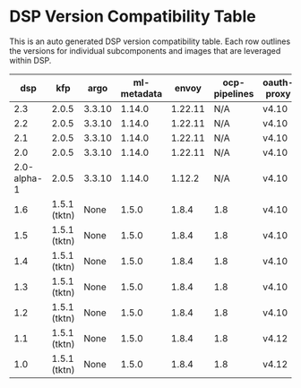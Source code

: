 <!--THIS DOC IS AUTO GENERATED-->
# DSP Version Compatibility Table

This is an auto generated DSP version compatibility table.
Each row outlines the versions for individual subcomponents and images that are leveraged within DSP.

| dsp | kfp | argo | ml-metadata | envoy | ocp-pipelines | oauth-proxy | mariadb-103 | ubi-minimal | ubi-micro | openshift |
|-----|-----|-----|-----|-----|-----|-----|-----|-----|-----|-----|
| 2.3 | 2.0.5 | 3.3.10 | 1.14.0 | 1.22.11 | N/A | v4.10 | 1 | N/A | N/A | 4.13,4.14,4.15 |
| 2.2 | 2.0.5 | 3.3.10 | 1.14.0 | 1.22.11 | N/A | v4.10 | 1 | N/A | N/A | 4.13,4.14,4.15 |
| 2.1 | 2.0.5 | 3.3.10 | 1.14.0 | 1.22.11 | N/A | v4.10 | 1 | N/A | N/A | 4.13,4.14,4.15 |
| 2.0 | 2.0.5 | 3.3.10 | 1.14.0 | 1.22.11 | N/A | v4.10 | 1 | N/A | N/A | 4.12,4.13,4.14 |
| 2.0-alpha-1 | 2.0.5 | 3.3.10 | 1.14.0 | 1.12.2 | N/A | v4.10 | 1 | N/A | N/A | 4.12,4.13,4.14 |
| 1.6 | 1.5.1 (tktn) | None | 1.5.0 | 1.8.4 | 1.8 | v4.10 | 1 | 8.8 | 8.8 | 4.11,4.12,4.13 |
| 1.5 | 1.5.1 (tktn) | None | 1.5.0 | 1.8.4 | 1.8 | v4.10 | 1 | 8.8 | 8.8 | 4.11,4.12,4.13 |
| 1.4 | 1.5.1 (tktn) | None | 1.5.0 | 1.8.4 | 1.8 | v4.10 | 1 | 8.8 | 8.8 | 4.11,4.12,4.13 |
| 1.3 | 1.5.1 (tktn) | None | 1.5.0 | 1.8.4 | 1.8 | v4.10 | 1 | 8.8 | 8.8 | 4.10,4.11,4.12 |
| 1.2 | 1.5.1 (tktn) | None | 1.5.0 | 1.8.4 | 1.8 | v4.10 | 1 | 8.8 | 8.8 | 4.10,4.11,4.12 |
| 1.1 | 1.5.1 (tktn) | None | 1.5.0 | 1.8.4 | 1.8 | v4.12 | 1 | 8.8 | 8.8 | 4.10,4.11,4.12 |
| 1.0 | 1.5.1 (tktn) | None | 1.5.0 | 1.8.4 | 1.8 | v4.12 | 1 | 8.8 | 8.8 | 4.10,4.11,4.12 |



[ml-metadata]: https://github.com/opendatahub-io/data-science-pipelines/blob/master/third-party/ml-metadata/Dockerfile#L15
[envoy]: https://github.com/opendatahub-io/data-science-pipelines/blob/master/third-party/metadata_envoy/Dockerfile#L15
[oauth-proxy]: https://catalog.redhat.com/software/containers/openshift4/ose-oauth-proxy/5cdb2133bed8bd5717d5ae64?tag=v4.13.0-202307271338.p0.g44af5a3.assembly.stream&push_date=1691493453000
[mariaDB]: https://catalog.redhat.com/software/containers/rhel8/mariadb-103/5ba0acf2d70cc57b0d1d9e78
[ubi-minimal]: https://catalog.redhat.com/software/containers/ubi8/ubi-minimal/5c359a62bed8bd75a2c3fba8?architecture=amd64&tag=8.8
[ubi-micro]: https://catalog.redhat.com/software/containers/ubi8-micro/601a84aadd19c7786c47c8ea?architecture=amd64&tag=8.8
